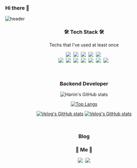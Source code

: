 ### Hi there 👋

![header](https://capsule-render.vercel.app/api?type=wave&color=auto&height=200&section=header&text=Harim%20Choi&fontSize=90)

<h3 align="center">🛠 Tech Stack 🛠</h3>

<p align="center"> Techs that I've used at least once </p>

<p align="center">
  <img src="https://img.shields.io/badge/Python-3766AB?style=flat-square&logo=Python&logoColor=white"/></a>&nbsp 
  <img src="https://img.shields.io/badge/Java-007396?style=flat-square&logo=Java&logoColor=white"/></a>&nbsp 
  <img src="https://img.shields.io/badge/C++-00599C?style=flat-square&logo=C%2B%2B&logoColor=white"/></a>&nbsp 
  <img src="https://img.shields.io/badge/Javascript-ffb13b?style=flat-square&logo=javascript&logoColor=white"/></a>&nbsp 
  <img src="https://img.shields.io/badge/css-1572B6?style=flat-square&logo=css3&logoColor=white"/></a>&nbsp 
  <br>
  <img src="https://img.shields.io/badge/SpringBoot-6DB33F?style=flat-square&logo=Spring&logoColor=white"/></a>&nbsp 
  <img src="https://img.shields.io/badge/Django-092E20?style=flat-square&logo=Django&logoColor=white"/></a>&nbsp 
  <img src="https://img.shields.io/badge/Mysql-E6B91E?style=flat-square&logo=MySql&logoColor=white"/></a>&nbsp 
  <img src="https://img.shields.io/badge/PostgreSQL-DB3552?style=flat-square&logo=PostgreSQL&logoColor=white"/></a>&nbsp 
  <img src="https://img.shields.io/badge/Oracle-F80000?style=flat-square&logo=Oracle&logoColor=white"/></a>&nbsp 
  <img src="https://img.shields.io/badge/aws-333664?style=flat-square&logo=amazon-aws&logoColor=white"/></a>&nbsp 
  <img src="https://img.shields.io/badge/elasticsearch-005571?style=flat-square&logo=elasticsearch&logoColor=white"/></a>&nbsp 
</p>

<br>





<h3 align="center">Backend Developer</h3>
<div align="center" style="text-align:center">
  
![Harim's GitHub stats](https://github-readme-stats.vercel.app/api?username=jennharw&show_icons=true&theme=radical)

[![Top Langs](https://github-readme-stats.vercel.app/api/top-langs/?username=jennharw&layout=compact)](https://github.com/anuraghazra/github-readme-stats)

  
  [![Velog's GitHub stats](https://velog-readme-stats.vercel.app/api?name=woo0_hooo&tag=기술면접대비)](https://velog.io/@woo0_hooo)
  [![Velog's GitHub stats](https://velog-readme-stats.vercel.app/api?name=woo0_hooo)](https://velog.io/@woo0_hooo)
  
</div>
  
<br>
<h3 align="center">Blog</h3>



<h3 align="center"> 🧸 Me 🧸 </h3>
<p align="center">
  <a href="https://www.notion.so/Backend-Development-Notes-3065f8c5377447c4ac75131f54dbd5d7"><img src="https://img.shields.io/badge/Notion-11B48A?style=flat-square&logo=Notion&logoColor=white&link=https://www.notion.so/Backend-Development-Notes-3065f8c5377447c4ac75131f54dbd5d7"/></a>&nbsp
  <a href="mailto:holly001503@gmail.com"><img src="https://img.shields.io/badge/Gmail-d14836?style=flat-square&logo=Gmail&logoColor=white&link=viliketh1s98@naver.com"/></a>
</p>
<br>
